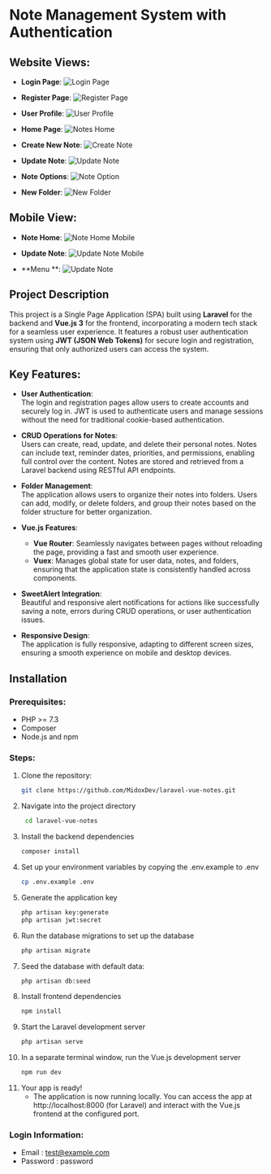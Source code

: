# Note Management System with Authentication

## Website Views:

- **Login Page**:
![Login Page](/images/2-login.png)

- **Register Page**:
![Register Page](/images/1-register.png)

- **User Profile**:
![User Profile](/images/8-user-actions.png)

- **Home Page**:
![Notes Home](/images/3-notes.png)

- **Create New Note**:
![Create Note](/images/4-new-note.png)

- **Update Note**:
![Update Note](/images/5-update-note.png)

- **Note Options**:
![Note Option](/images/6-note-actions.png)

- **New Folder**:
![New Folder](/images/7-folder-action.png)



## Mobile View:

- **Note Home**:
![Note Home Mobile](/images/1-note.png)

- **Update Note**:
![Update Note Mobile](/images/2-edit.png)

- **Menu **:
![Update Note](/images/3-all.png)

## Project Description
This project is a Single Page Application (SPA) built using **Laravel** for the backend and **Vue.js 3** for the frontend, incorporating a modern tech stack for a seamless user experience. It features a robust user authentication system using **JWT (JSON Web Tokens)** for secure login and registration, ensuring that only authorized users can access the system.

## Key Features:
- **User Authentication**:  
  The login and registration pages allow users to create accounts and securely log in. JWT is used to authenticate users and manage sessions without the need for traditional cookie-based authentication.
  
- **CRUD Operations for Notes**:  
  Users can create, read, update, and delete their personal notes. Notes can include text, reminder dates, priorities, and permissions, enabling full control over the content. Notes are stored and retrieved from a Laravel backend using RESTful API endpoints.

- **Folder Management**:  
  The application allows users to organize their notes into folders. Users can add, modify, or delete folders, and group their notes based on the folder structure for better organization.

- **Vue.js Features**:  
  - **Vue Router**: Seamlessly navigates between pages without reloading the page, providing a fast and smooth user experience.
  - **Vuex**: Manages global state for user data, notes, and folders, ensuring that the application state is consistently handled across components.

- **SweetAlert Integration**:  
  Beautiful and responsive alert notifications for actions like successfully saving a note, errors during CRUD operations, or user authentication issues.

- **Responsive Design**:  
  The application is fully responsive, adapting to different screen sizes, ensuring a smooth experience on mobile and desktop devices.

## Installation

### Prerequisites:
- PHP >= 7.3
- Composer
- Node.js and npm

### Steps:
1. Clone the repository:
   ```bash
   git clone https://github.com/MidoxDev/laravel-vue-notes.git

2. Navigate into the project directory
   ```bash
    cd laravel-vue-notes
3. Install the backend dependencies
   ```bash
   composer install
4. Set up your environment variables by copying the .env.example to .env
   ```bash
   cp .env.example .env
5. Generate the application key
   ```bash
   php artisan key:generate
   php artisan jwt:secret
6. Run the database migrations to set up the database
   ```bash
   php artisan migrate
7. Seed the database with default data:
   ```bash
   php artisan db:seed
8. Install frontend dependencies
   ```bash
   npm install
9. Start the Laravel development server
   ```bash
   php artisan serve
10. In a separate terminal window, run the Vue.js development server
    ```bash
    npm run dev
11. Your app is ready!
    - The application is now running locally. You can access the app at http://localhost:8000 (for Laravel) and interact with the Vue.js frontend at the configured port.

### Login Information:
- Email : test@example.com
- Password : password

